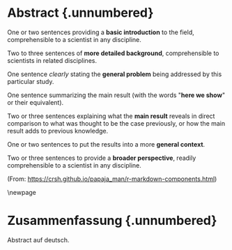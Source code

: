 # Abstract {.unnumbered}

One or two sentences providing a **basic introduction** to the field,  comprehensible to a scientist in any discipline.

Two to three sentences of **more detailed background**, comprehensible  to scientists in related disciplines.

One sentence *clearly* stating the **general problem** being addressed by  this particular study.

One sentence summarizing the main result (with the words "**here we show**" or their equivalent).

Two or three sentences explaining what the **main result** reveals in direct comparison to what was thought to be the case previously, or how the  main result adds to previous knowledge.

One or two sentences to put the results into a more **general context**.

Two or three sentences to provide a **broader perspective**, readily comprehensible to a scientist in any discipline.

(From: https://crsh.github.io/papaja_man/r-markdown-components.html)

\newpage

# Zusammenfassung {.unnumbered}

Abstract auf deutsch.
